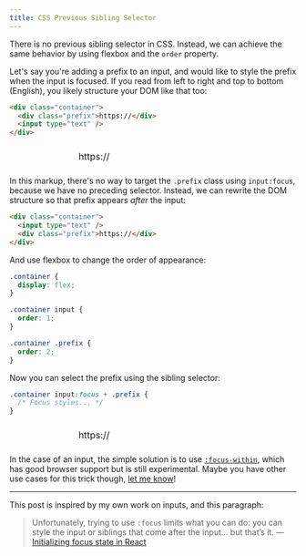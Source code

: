 ```yaml
---
title: CSS Previous Sibling Selector
---
```


There is no previous sibling selector in CSS. Instead, we can achieve the same behavior by using flexbox and the `order` property.

Let's say you're adding a prefix to an input, and would like to style the prefix when the input is focused. If you read from left to right and top to bottom
(English), you likely structure your DOM like that too:

```html
<div class="container">
  <div class="prefix">https://</div>
  <input type="text" />
</div>
```

<div class="example">
  <div class="container">
    <div class="prefix">https://</div>
    <input type="text" />
  </div>
</div>

In this markup, there's no way to target the `.prefix` class using `input:focus`, because we have no preceding selector. Instead, we can rewrite the DOM
structure so that prefix appears _after_ the input:

```html
<div class="container">
  <input type="text" />
  <div class="prefix">https://</div>
</div>
```

And use flexbox to change the order of appearance:

```css
.container {
  display: flex;
}

.container input {
  order: 1;
}

.container .prefix {
  order: 2;
}
```

Now you can select the prefix using the sibling selector:

```css
.container input:focus + .prefix {
  /* Focus styles... */
}
```

<div class="example">
  <div class="container fixed">
    <input type="text" />
    <div class="prefix">https://</div>
  </div>
</div>

In the case of an input, the simple solution is to use [`:focus-within`](https://caniuse.com/#search=focus-within), which has good browser support but is still
experimental. Maybe you have other use cases for this trick though, [let me know](https://twitter.com/katsuki-yuri)!

---

This post is inspired by my own work on inputs, and this paragraph:

> Unfortunately, trying to use `:focus` limits what you can do: you can style the input or siblings that come after the input… but that’s it. —
> [Initializing focus state in React](https://exogen.github.io/blog/focus-state)

<style>
  .example {
    border-radius: var(--radius);
    background: var(--lighter-gray);
    display: flex;
    align-items: center;
    justify-content: center;
    padding: var(--gap);
  }

  .example .container {
    display: flex;
    align-items: center;
  }

  .example input {
    height: 2.5rem;
    font-size: 1rem;
    border-radius: 0 var(--inline-radius) var(--inline-radius) 0;
    background: var(--bg);
    color: var(--fg);
    border: 1px solid var(--light-gray);
    padding: 0 var(--gap-half);
    outline: none;
    transition: border-color var(--transition);
    display: flex;
    align-items: center;
    justify-content: center;
    margin: 0;
  }

  .example input:focus {
    border-color: var(--gray);
  }

  .example .prefix {
    background: var(--lightest-gray);
    border-radius: var(--inline-radius) 0 0 var(--inline-radius);
    padding: 0 var(--gap-half);
    height: 2.5rem;
    font-size: 1rem;
    line-height: normal;
    display: flex;
    align-items: center;
    justify-content: center;
    border: 1px solid var(--light-gray);
    border-right: 0;
    user-select: none;
    color: var(--gray);
    transition: color var(--transition);
    margin: 0;
  }

  .example .container.fixed input {
    order: 1;
  }

  .example .container.fixed .prefix {
    order: 0;
  }

  .example .container.fixed input:focus + .prefix {
    color: var(--fg);
  }
</style>

